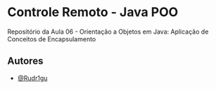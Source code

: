 
# Controle Remoto - Java POO

Repositório da Aula 06 - Orientação a Objetos em Java: Aplicação de Conceitos de Encapsulamento


## Autores

- [@Rudr1gu](https://www.github.com/rudr1gu)

